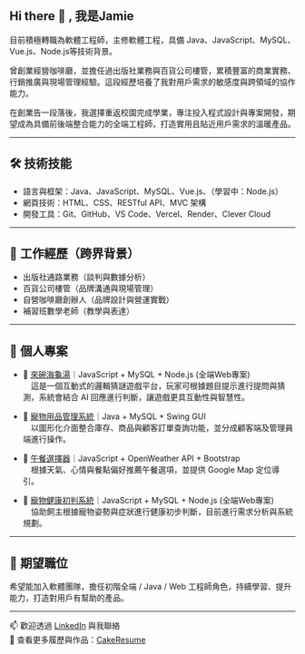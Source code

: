 ## Hi there 👋 , 我是Jamie

目前積極轉職為軟體工程師，主修軟體工程，具備 Java、JavaScript、MySQL、Vue.js、Node.js等技術背景。

曾創業經營咖啡廳，並擔任過出版社業務與百貨公司樓管，累積豐富的商業實務、行銷推廣與現場管理經驗。這段經歷培養了我對用戶需求的敏感度與跨領域的協作能力。

在創業告一段落後，我選擇重返校園完成學業，專注投入程式設計與專案開發，期望成為具備前後端整合能力的全端工程師，打造實用且貼近用戶需求的溫暖產品。

---

## 🛠 技術技能

- 語言與框架：Java、JavaScript、MySQL、Vue.js、（學習中：Node.js）
- 網頁技術：HTML、CSS、RESTful API、MVC 架構
- 開發工具：Git、GitHub、VS Code、Vercel、Render、Clever Cloud

---

## 💼 工作經歷（跨界背景）

- 出版社通路業務（談判與數據分析）
- 百貨公司樓管（品牌溝通與現場管理）
- 自營咖啡廳創辦人（品牌設計與營運實戰）
- 補習班數學老師（教學與表達）

---

## 🧪 個人專案
- 🐢 [來碗海龜湯](https://github.com/sunnnnnus/logicGame)｜JavaScript + MySQL + Node.js (全端Web專案)<br>
　這是一個互動式的邏輯猜謎遊戲平台，玩家可根據題目提示進行提問與猜測，系統會結合 AI 回應進行判斷，讓遊戲更具互動性與智慧性。

- 🐾 [寵物用品管理系統](https://github.com/sunnnnnus/pet-shop-management-system)｜Java + MySQL + Swing GUI<br>
　以圖形化介面整合庫存、商品與顧客訂單查詢功能，並分成顧客端及管理員端進行操作。

- 🍱 [午餐選擇器](https://github.com/sunnnnnus/lunch-app)｜JavaScript + OpenWeather API + Bootstrap<br>
　根據天氣、心情與餐點偏好推薦午餐選項，並提供 Google Map 定位導引。

- 🐶 [寵物健康初判系統](https://github.com/sunnnnnus/pet-health-check)｜JavaScript + MySQL + Node.js (全端Web專案)<br>
　協助飼主根據寵物姿勢與症狀進行健康初步判斷，目前進行需求分析與系統規劃。

---

## 🎯 期望職位

希望能加入軟體團隊，擔任初階全端 / Java / Web 工程師角色，持續學習、提升能力，打造對用戶有幫助的產品。

---

📫 歡迎透過 [LinkedIn](https://linkedin.com/in/sunnnnnus) 與我聯絡  
📁 查看更多履歷與作品：[CakeResume](https://www.cake.me/me/weiweisun)
